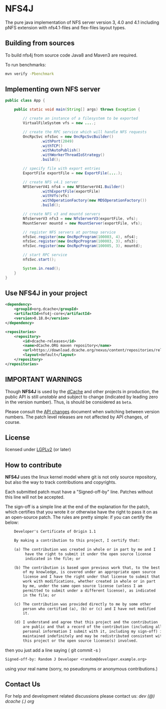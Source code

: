 NFS4J
=====

The pure java implementation of NFS server version 3, 4.0 and 4.1 including pNFS extension
with nfs4.1-files and flex-files layout types.

Building from sources
---------------------

To build nfs4j from source code Java8 and Maven3 are required.

To run benchmarks:

```sh
mvn verify -Pbenchmark
```

Implementing own NFS server
---------------------------

```java
public class App {

    public static void main(String[] args) throws Exception {

        // create an instance of a filesystem to be exported
        VirtualFileSystem vfs = new ....;

        // create the RPC service which will handle NFS requests
        OncRpcSvc nfsSvc = new OncRpcSvcBuilder()
                .withPort(2049)
                .withTCP()
                .withAutoPublish()
                .withWorkerThreadIoStrategy()
                .build();

        // specify file with export entries
        ExportFile exportFile = new ExportFile(....);

        // create NFS v4.1 server
        NFSServerV41 nfs4 = new NFSServerV41.Builder()
                .withExportFile(exportFile)
                .withVfs(vfs)
                .withOperationFactory(new MDSOperationFactory())
                .build();

        // create NFS v3 and mountd servers
        NfsServerV3 nfs3 = new NfsServerV3(exportFile, vfs);
        MountServer mountd = new MountServer(exportFile, vfs);

        // register NFS servers at portmap service
        nfsSvc.register(new OncRpcProgram(100003, 4), nfs4);
        nfsSvc.register(new OncRpcProgram(100003, 3), nfs3);
        nfsSvc.register(new OncRpcProgram(100005, 3), mountd);

        // start RPC service
        nfsSvc.start();

        System.in.read();
    }
}
```

Use NFS4J in your project
-----------------------------

```xml
<dependency>
    <groupId>org.dcache</groupId>
    <artifactId>nfs4j-core</artifactId>
    <version>0.18.0</version>
</dependency>

<repositories>
    <repository>
        <id>dcache-releases</id>
        <name>dCache.ORG maven repository</name>
        <url>https://download.dcache.org/nexus/content/repositories/releases</url>
        <layout>default</layout>
    </repository>
</repositories>
```

IMPORTANT WARNINGS
------------------

Though **NFS4J** is used by the [dCache](https://dcache.org) and other projects in production,
the public API is still _unstable_ and subject to change (indicated by leading zero in the
version number). Thus, is should be considered as `beta`.

Please consult the [API changes](API-changes.md) document when switching between version numbers.
The patch level releases are not affected by API changes, of course.

License
--------

licensed under [LGPLv2](http://www.gnu.org/licenses/lgpl-2.0.txt "LGPLv2") (or later)

How to contribute
-----------------

**NFS4J** uses the linux kernel model where git is not only source repository,
but also the way to track contributions and copyrights.

Each submitted patch must have a "Signed-off-by" line.  Patches without
this line will not be accepted.

The sign-off is a simple line at the end of the explanation for the
patch, which certifies that you wrote it or otherwise have the right to
pass it on as an open-source patch.  The rules are pretty simple: if you
can certify the below:

```txt
    Developer's Certificate of Origin 1.1

    By making a contribution to this project, I certify that:

    (a) The contribution was created in whole or in part by me and I
         have the right to submit it under the open source license
         indicated in the file; or

    (b) The contribution is based upon previous work that, to the best
        of my knowledge, is covered under an appropriate open source
        license and I have the right under that license to submit that
        work with modifications, whether created in whole or in part
        by me, under the same open source license (unless I am
        permitted to submit under a different license), as indicated
        in the file; or

    (c) The contribution was provided directly to me by some other
        person who certified (a), (b) or (c) and I have not modified
        it.

    (d) I understand and agree that this project and the contribution
        are public and that a record of the contribution (including all
        personal information I submit with it, including my sign-off) is
        maintained indefinitely and may be redistributed consistent with
        this project or the open source license(s) involved.
```

then you just add a line saying ( git commit -s )

```txt
Signed-off-by: Random J Developer <random@developer.example.org>
```

using your real name (sorry, no pseudonyms or anonymous contributions.)

Contact Us
---------

For help and development related discussions please contact us: *dev (@) dcache (.) org*
